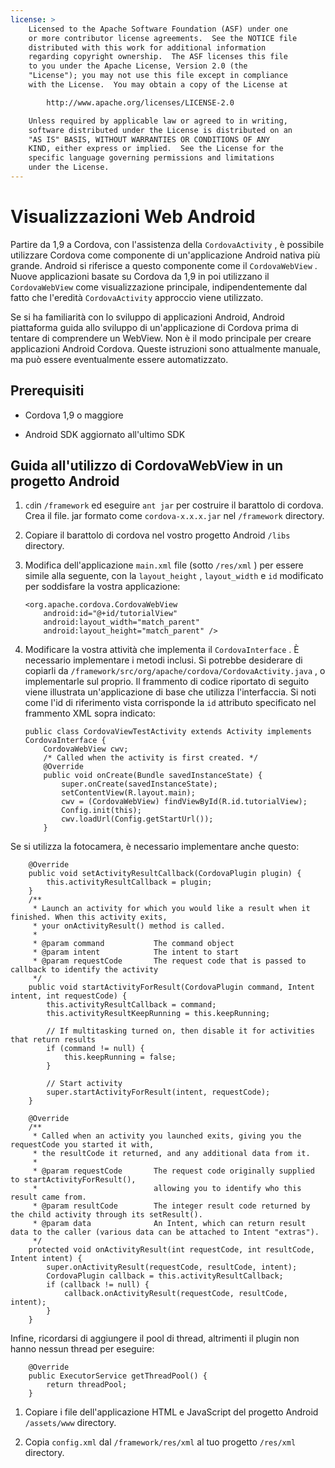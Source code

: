 ```yaml
---
license: >
    Licensed to the Apache Software Foundation (ASF) under one
    or more contributor license agreements.  See the NOTICE file
    distributed with this work for additional information
    regarding copyright ownership.  The ASF licenses this file
    to you under the Apache License, Version 2.0 (the
    "License"); you may not use this file except in compliance
    with the License.  You may obtain a copy of the License at

        http://www.apache.org/licenses/LICENSE-2.0

    Unless required by applicable law or agreed to in writing,
    software distributed under the License is distributed on an
    "AS IS" BASIS, WITHOUT WARRANTIES OR CONDITIONS OF ANY
    KIND, either express or implied.  See the License for the
    specific language governing permissions and limitations
    under the License.
---
```


# Visualizzazioni Web Android

Partire da 1,9 a Cordova, con l'assistenza della `CordovaActivity` , è possibile utilizzare Cordova come componente di un'applicazione Android nativa più grande. Android si riferisce a questo componente come il `CordovaWebView` . Nuove applicazioni basate su Cordova da 1,9 in poi utilizzano il `CordovaWebView` come visualizzazione principale, indipendentemente dal fatto che l'eredità `CordovaActivity` approccio viene utilizzato.

Se si ha familiarità con lo sviluppo di applicazioni Android, Android piattaforma guida allo sviluppo di un'applicazione di Cordova prima di tentare di comprendere un WebView. Non è il modo principale per creare applicazioni Android Cordova. Queste istruzioni sono attualmente manuale, ma può essere eventualmente essere automatizzato.

## Prerequisiti

*   Cordova 1,9 o maggiore

*   Android SDK aggiornato all'ultimo SDK

## Guida all'utilizzo di CordovaWebView in un progetto Android

1.  `cd`in `/framework` ed eseguire `ant jar` per costruire il barattolo di cordova. Crea il file. jar formato come `cordova-x.x.x.jar` nel `/framework` directory.

2.  Copiare il barattolo di cordova nel vostro progetto Android `/libs` directory.

3.  Modifica dell'applicazione `main.xml` file (sotto `/res/xml` ) per essere simile alla seguente, con la `layout_height` , `layout_width` e `id` modificato per soddisfare la vostra applicazione:
    
        <org.apache.cordova.CordovaWebView
            android:id="@+id/tutorialView"
            android:layout_width="match_parent"
            android:layout_height="match_parent" />
        

4.  Modificare la vostra attività che implementa il `CordovaInterface` . È necessario implementare i metodi inclusi. Si potrebbe desiderare di copiarli da `/framework/src/org/apache/cordova/CordovaActivity.java` , o implementarle sul proprio. Il frammento di codice riportato di seguito viene illustrata un'applicazione di base che utilizza l'interfaccia. Si noti come l'id di riferimento vista corrisponde la `id` attributo specificato nel frammento XML sopra indicato:
    
        public class CordovaViewTestActivity extends Activity implements CordovaInterface {
            CordovaWebView cwv;
            /* Called when the activity is first created. */
            @Override
            public void onCreate(Bundle savedInstanceState) {
                super.onCreate(savedInstanceState);
                setContentView(R.layout.main);
                cwv = (CordovaWebView) findViewById(R.id.tutorialView);
                Config.init(this);
                cwv.loadUrl(Config.getStartUrl());
            }
        

Se si utilizza la fotocamera, è necessario implementare anche questo:

        @Override
        public void setActivityResultCallback(CordovaPlugin plugin) {
            this.activityResultCallback = plugin;
        }
        /**
         * Launch an activity for which you would like a result when it finished. When this activity exits,
         * your onActivityResult() method is called.
         *
         * @param command           The command object
         * @param intent            The intent to start
         * @param requestCode       The request code that is passed to callback to identify the activity
         */
        public void startActivityForResult(CordovaPlugin command, Intent intent, int requestCode) {
            this.activityResultCallback = command;
            this.activityResultKeepRunning = this.keepRunning;
    
            // If multitasking turned on, then disable it for activities that return results
            if (command != null) {
                this.keepRunning = false;
            }
    
            // Start activity
            super.startActivityForResult(intent, requestCode);
        }   
    
        @Override
        /**
         * Called when an activity you launched exits, giving you the requestCode you started it with,
         * the resultCode it returned, and any additional data from it.
         *
         * @param requestCode       The request code originally supplied to startActivityForResult(),
         *                          allowing you to identify who this result came from.
         * @param resultCode        The integer result code returned by the child activity through its setResult().
         * @param data              An Intent, which can return result data to the caller (various data can be attached to Intent "extras").
         */
        protected void onActivityResult(int requestCode, int resultCode, Intent intent) {
            super.onActivityResult(requestCode, resultCode, intent);
            CordovaPlugin callback = this.activityResultCallback;
            if (callback != null) {
                callback.onActivityResult(requestCode, resultCode, intent);
            }
        }
    

Infine, ricordarsi di aggiungere il pool di thread, altrimenti il plugin non hanno nessun thread per eseguire:

        @Override
        public ExecutorService getThreadPool() {
            return threadPool;
        }
    

1.  Copiare i file dell'applicazione HTML e JavaScript del progetto Android `/assets/www` directory.

2.  Copia `config.xml` dal `/framework/res/xml` al tuo progetto `/res/xml` directory.